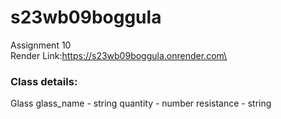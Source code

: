 # s23wb09boggula
Assignment 10
<br>
Render Link:https://s23wb09boggula.onrender.com\

### Class details:
Glass
glass_name - string
quantity - number
resistance - string
